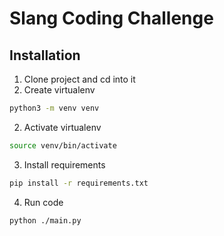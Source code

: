 # Slang Coding Challenge


## Installation

1. Clone project and cd into it
2. Create virtualenv

```bash
python3 -m venv venv
```

2. Activate virtualenv

```bash
source venv/bin/activate
```

3. Install requirements

```bash
pip install -r requirements.txt
```

4. Run code

```bash
python ./main.py
```